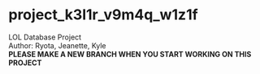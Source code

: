 # project_k3l1r_v9m4q_w1z1f
LOL Database Project <br>
Author: Ryota, Jeanette, Kyle <br>
**PLEASE MAKE A NEW BRANCH WHEN YOU START WORKING ON THIS PROJECT**
